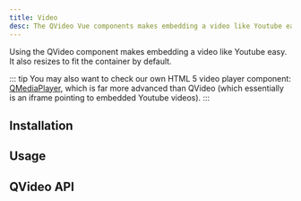 ```yaml
---
title: Video
desc: The QVideo Vue components makes embedding a video like Youtube easy. It also resizes to fit the container by default.
---
```


Using the QVideo component makes embedding a video like Youtube easy. It also resizes to fit the container by default.

::: tip
You may also want to check our own HTML 5 video player component: [QMediaPlayer](https://github.com/quasarframework/app-extension-qmediaplayer), which is far more advanced than QVideo (which essentially is an iframe pointing to embedded Youtube videos).
:::

## Installation
<doc-installation components="QVideo" />

## Usage
<doc-example title="Basic" file="QVideo/Basic" />

<doc-example title="HTML markup" file="QVideo/HtmlMarkup" />

## QVideo API
<doc-api file="QVideo" />
